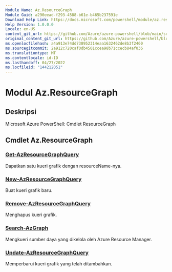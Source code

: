 ```yaml
---
Module Name: Az.ResourceGraph
Module Guid: a290eead-f293-4588-b61e-b465b237591e
Download Help Link: https://docs.microsoft.com/powershell/module/az.resourcegraph
Help Version: 1.0.0.0
Locale: en-US
content_git_url: https://github.com/Azure/azure-powershell/blob/main/src/ResourceGraph/ResourceGraph/help/Az.ResourceGraph.md
original_content_git_url: https://github.com/Azure/azure-powershell/blob/main/src/ResourceGraph/ResourceGraph/help/Az.ResourceGraph.md
ms.openlocfilehash: a4a913e74dd738952314eaa1632462de8b3f2460
ms.sourcegitcommit: 2a912c720caf0db4501ccea98b71ccecb84af036
ms.translationtype: MT
ms.contentlocale: id-ID
ms.lasthandoff: 04/27/2022
ms.locfileid: "144212051"
---
```

# Modul Az.ResourceGraph
## Deskripsi
Microsoft Azure PowerShell: Cmdlet ResourceGraph

## Cmdlet Az.ResourceGraph
### [Get-AzResourceGraphQuery](Get-AzResourceGraphQuery.md)
Dapatkan satu kueri grafik dengan resourceName-nya.

### [New-AzResourceGraphQuery](New-AzResourceGraphQuery.md)
Buat kueri grafik baru.

### [Remove-AzResourceGraphQuery](Remove-AzResourceGraphQuery.md)
Menghapus kueri grafik.

### [Search-AzGraph](Search-AzGraph.md)
Mengkueri sumber daya yang dikelola oleh Azure Resource Manager.

### [Update-AzResourceGraphQuery](Update-AzResourceGraphQuery.md)
Memperbarui kueri grafik yang telah ditambahkan.

